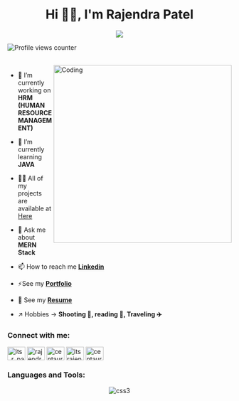 <h1 align="center">Hi 👨‍💻, I'm Rajendra Patel</h1>


<!-- <h3 align="center">A passionate MERN stack developer from India.</h3> -->

<p align="center">
  <a href="https://github.com/DenverCoder1/readme-typing-svg">
    <img src="https://readme-typing-svg.demolab.com/?lines= I am a Full-stack%20web%20developer 🏻‍💻;I am interested in Coding awesome websites♂️♂️;Curious%20to%20learn%20new%20things !&font=Fira%20Code&center=true&width=440&height=45&color=#37bcf7&vCenter=true&size=22&pause=1000"></a>
</p>

![Profile views counter](https://komarev.com/ghpvc/?username=centauricoder01&&style=flat-square)

<br/>
<img align="right" alt="Coding" width="400" src="https://camo.githubusercontent.com/cae12fddd9d6982901d82580bdf321d81fb299141098ca1c2d4891870827bf17/68747470733a2f2f6d69726f2e6d656469756d2e636f6d2f6d61782f313336302f302a37513379765349765f7430696f4a2d5a2e676966" />

- 🔭 I’m currently working on **HRM (HUMAN RESOURCE MANAGEMENT)**

- 🌱 I’m currently learning **JAVA**

- 👨‍💻 All of my projects are available at <a href="https://github.com/centauricoder01?tab=repositories">Here</a>

- 💬 Ask me about **MERN Stack**

- 📫 How to reach me **<a href="https://www.linkedin.com/in/rajendra01/">Linkedin </a>**

- ⚡See my **<a href="https://centauricoder01.github.io/">Portfolio</a>**

- 👨‍ See my **<a href="https://drive.google.com/file/d/13DAR6ijY6RVPPd91ln5tlcSE5fZfmqNC/view?usp=sharing">Resume</a>**

- ↗️ Hobbies ->  **Shooting 🔫, reading 📖, Traveling ✈️**

<h3 align="left">Connect with me:</h3>
<p align="left">
<a href="https://twitter.com/itsrpatel" target="blank"><img align="center" src="https://raw.githubusercontent.com/rahuldkjain/github-profile-readme-generator/master/src/images/icons/Social/twitter.svg" alt="its_r_patel" height="30" width="40" /></a>
<a href="https://linkedin.com/in/rajendra01" target="blank"><img align="center" src="https://raw.githubusercontent.com/rahuldkjain/github-profile-readme-generator/master/src/images/icons/Social/linked-in-alt.svg" alt="rajendra01" height="30" width="40" /></a>
<a href="https://codesandbox.com/centauricoder01" target="blank"><img align="center" src="https://raw.githubusercontent.com/rahuldkjain/github-profile-readme-generator/master/src/images/icons/Social/codesandbox.svg" alt="centauricoder01" height="30" width="40" /></a>
<a href="https://www.hackerrank.com/itsrajendrapatel" target="blank"><img align="center" src="https://raw.githubusercontent.com/rahuldkjain/github-profile-readme-generator/master/src/images/icons/Social/hackerrank.svg" alt="itsrajendrapatel" height="30" width="40" /></a>
<a href="https://www.leetcode.com/centauricoder" target="blank"><img align="center" src="https://raw.githubusercontent.com/rahuldkjain/github-profile-readme-generator/master/src/images/icons/Social/leet-code.svg" alt="centauricoder" height="30" width="40" /></a>
</p>

<h3 align="left">Languages and Tools:</h3>
<p align="center">
    <img src="https://user-images.githubusercontent.com/82999542/132934744-131c1891-4a4f-4e88-a64a-36720ad7470b.png" alt="css3"/>   
 </p>
